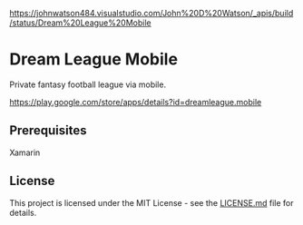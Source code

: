 https://johnwatson484.visualstudio.com/John%20D%20Watson/_apis/build/status/Dream%20League%20Mobile

# Dream League Mobile

Private fantasy football league via mobile.

https://play.google.com/store/apps/details?id=dreamleague.mobile

## Prerequisites

Xamarin

## License

This project is licensed under the MIT License - see the [LICENSE.md](LICENSE.md) file for details.
